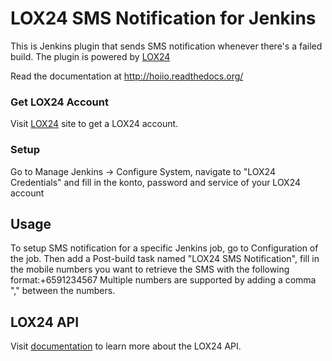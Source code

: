 # LOX24 SMS Notification for Jenkins

This is Jenkins plugin that sends SMS notification whenever there's a failed build. The plugin is powered by [LOX24][homepage]

Read the documentation at http://hoiio.readthedocs.org/

### Get LOX24 Account

Visit [LOX24][homepage] site to get a LOX24 account.

### Setup

Go to Manage Jenkins -> Configure System, navigate to "LOX24 Credentials" and fill in the konto, password and service of your LOX24 account

## Usage

To setup SMS notification for a specific Jenkins job, go to Configuration of the job.
Then add a Post-build task named "LOX24 SMS Notification", fill in the mobile numbers you want to retrieve the SMS with the following format:+6591234567
Multiple numbers are supported by adding a comma "," between the numbers.


## LOX24 API

Visit [documentation] to learn more about the LOX24 API.


[homepage]:https://www.lox24.eu/
[documentation]:http://www.lox24.eu/api/LOX24-SMS-API-en.pdf
